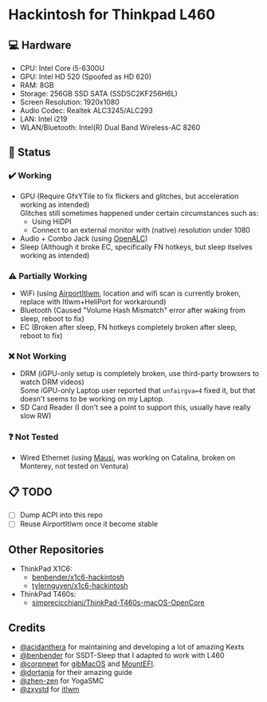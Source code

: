 # Hackintosh for Thinkpad L460

## 💻 Hardware
- CPU: Intel Core i5-6300U
- GPU: Intel HD 520 (Spoofed as HD 620)
- RAM: 8GB
- Storage: 256GB SSD SATA (SSDSC2KF256H6L)
- Screen Resolution: 1920x1080
- Audio Codec: Realtek ALC3245/ALC293
- LAN: Intel i219
- WLAN/Bluetooth: Intel(R) Dual Band Wireless-AC 8260

## 🔧 Status

### ✔️ Working
- GPU (Require GfxYTile to fix flickers and glitches, but acceleration working as intended)  
  Glitches still sometimes happened under certain circumstances such as:
  - Using HiDPI
  - Connect to an external monitor with (native) resolution under 1080
- Audio + Combo Jack (using [OpenALC](https://github.com/acidanthera/AppleALC))
- Sleep (Although it broke EC, specifically FN hotkeys, but sleep itselves working as intended)

### ⚠️ Partially Working
- WiFi (using [AirportItlwm](https://github.com/OpenIntelWireless/itlwm), location and wifi scan is currently broken, replace with Itlwm+HeliPort for workaround)
- Bluetooth (Caused "Volume Hash Mismatch" error after waking from sleep, reboot to fix)
- EC (Broken after sleep, FN hotkeys completely broken after sleep, reboot to fix)

### ❌ Not Working
- DRM (iGPU-only setup is completely broken, use third-party browsers to watch DRM videos)  
  Some iGPU-only Laptop user reported that `unfairgva=4` fixed it, but that doesn't seems to be working on my Laptop.
- SD Card Reader (I don't see a point to support this, usually have really slow RW)

### ❓ Not Tested
- Wired Ethernet (using [Mausi](https://www.tonymacx86.com/resources/intelmausi.499/), was working on Catalina, broken on Monterey, not tested on Ventura)

## 📋 TODO
- [ ] Dump ACPI into this repo
- [ ] Reuse AirportItlwm once it become stable

## Other Repositories
- ThinkPad X1C6:
  - [benbender/x1c6-hackintosh](https://github.com/benbender/x1c6-hackintosh)
  - [tylernguyen/x1c6-hackintosh](https://github.com/tylernguyen/x1c6-hackintosh)
- ThinkPad T460s:
  - [simprecicchiani/ThinkPad-T460s-macOS-OpenCore](https://github.com/simprecicchiani/ThinkPad-T460s-macOS-OpenCore)

## Credits
- [@acidanthera](https://github.com/acidanthera) for maintaining and developing a lot of amazing Kexts
- [@benbender](https://github.com/benbender) for SSDT-Sleep that I adapted to work with L460
- [@corpnewt](https://github.com/corpnewt) for [gibMacOS](https://github.com/corpnewt/gibMacOS) and [MountEFI](https://github.com/corpnewt/MountEFI).
- [@dortania](https://github.com/dortania) for their amazing guide
- [@zhen-zen](https://github.com/zhen-zen) for YogaSMC
- [@zxystd](https://github.com/zxystd) for [itlwm](https://github.com/OpenIntelWireless/itlwm)
